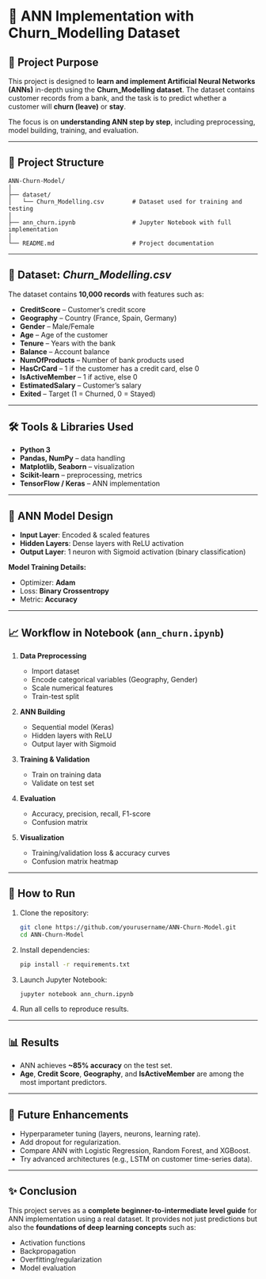# 📘 ANN Implementation with Churn\_Modelling Dataset

## 📌 Project Purpose

This project is designed to **learn and implement Artificial Neural Networks (ANNs)** in-depth using the **Churn\_Modelling dataset**. The dataset contains customer records from a bank, and the task is to predict whether a customer will **churn (leave)** or **stay**.

The focus is on **understanding ANN step by step**, including preprocessing, model building, training, and evaluation.

---

## 📂 Project Structure

```
ANN-Churn-Model/
│
├── dataset/
│   └── Churn_Modelling.csv        # Dataset used for training and testing
│
├── ann_churn.ipynb                # Jupyter Notebook with full implementation
│
└── README.md                      # Project documentation
```

---

## 📂 Dataset: *Churn\_Modelling.csv*

The dataset contains **10,000 records** with features such as:

* **CreditScore** – Customer’s credit score
* **Geography** – Country (France, Spain, Germany)
* **Gender** – Male/Female
* **Age** – Age of the customer
* **Tenure** – Years with the bank
* **Balance** – Account balance
* **NumOfProducts** – Number of bank products used
* **HasCrCard** – 1 if the customer has a credit card, else 0
* **IsActiveMember** – 1 if active, else 0
* **EstimatedSalary** – Customer’s salary
* **Exited** – Target (1 = Churned, 0 = Stayed)

---

## 🛠️ Tools & Libraries Used

* **Python 3**
* **Pandas, NumPy** – data handling
* **Matplotlib, Seaborn** – visualization
* **Scikit-learn** – preprocessing, metrics
* **TensorFlow / Keras** – ANN implementation

---

## 🧠 ANN Model Design

* **Input Layer**: Encoded & scaled features
* **Hidden Layers**: Dense layers with ReLU activation
* **Output Layer**: 1 neuron with Sigmoid activation (binary classification)

**Model Training Details:**

* Optimizer: **Adam**
* Loss: **Binary Crossentropy**
* Metric: **Accuracy**

---

## 📈 Workflow in Notebook (`ann_churn.ipynb`)

1. **Data Preprocessing**

   * Import dataset
   * Encode categorical variables (Geography, Gender)
   * Scale numerical features
   * Train-test split

2. **ANN Building**

   * Sequential model (Keras)
   * Hidden layers with ReLU
   * Output layer with Sigmoid

3. **Training & Validation**

   * Train on training data
   * Validate on test set

4. **Evaluation**

   * Accuracy, precision, recall, F1-score
   * Confusion matrix

5. **Visualization**

   * Training/validation loss & accuracy curves
   * Confusion matrix heatmap

---

## 🚀 How to Run

1. Clone the repository:

   ```bash
   git clone https://github.com/yourusername/ANN-Churn-Model.git
   cd ANN-Churn-Model
   ```
2. Install dependencies:

   ```bash
   pip install -r requirements.txt
   ```
3. Launch Jupyter Notebook:

   ```bash
   jupyter notebook ann_churn.ipynb
   ```
4. Run all cells to reproduce results.

---

## 📊 Results

* ANN achieves **\~85% accuracy** on the test set.
* **Age**, **Credit Score**, **Geography**, and **IsActiveMember** are among the most important predictors.

---

## 🔮 Future Enhancements

* Hyperparameter tuning (layers, neurons, learning rate).
* Add dropout for regularization.
* Compare ANN with Logistic Regression, Random Forest, and XGBoost.
* Try advanced architectures (e.g., LSTM on customer time-series data).

---

## ✨ Conclusion

This project serves as a **complete beginner-to-intermediate level guide** for ANN implementation using a real dataset. It provides not just predictions but also the **foundations of deep learning concepts** such as:

* Activation functions
* Backpropagation
* Overfitting/regularization
* Model evaluation
